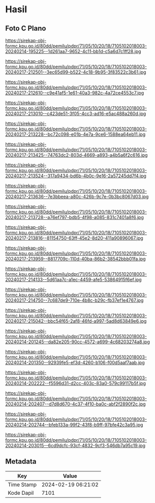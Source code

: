 # Hasil

## Foto C Plano

https://sirekap-obj-formc.kpu.go.id/80dd/pemilu/pdpr/71/05/10/20/18/7105102018003-20240214-195225--1d261aa7-9652-4c11-bb1d-c5a6d7c1ff28.jpg

https://sirekap-obj-formc.kpu.go.id/80dd/pemilu/pdpr/71/05/10/20/18/7105102018003-20240217-212501--3ec65d99-b522-4c18-9b95-3f83522c3b61.jpg

https://sirekap-obj-formc.kpu.go.id/80dd/pemilu/pdpr/71/05/10/20/18/7105102018003-20240217-212610--c9e41af5-1e61-40a3-982c-4a72ce4553c7.jpg

https://sirekap-obj-formc.kpu.go.id/80dd/pemilu/pdpr/71/05/10/20/18/7105102018003-20240217-213010--c423de51-3f05-4cc3-ad16-e5ac488a260d.jpg

https://sirekap-obj-formc.kpu.go.id/80dd/pemilu/pdpr/71/05/10/20/18/7105102018003-20240217-213228--bc72c098-e01b-4e7a-9ce6-1588ea64eb11.jpg

https://sirekap-obj-formc.kpu.go.id/80dd/pemilu/pdpr/71/05/10/20/18/7105102018003-20240217-213425--74763dc2-803d-4669-a893-a4b5a6f2c616.jpg

https://sirekap-obj-formc.kpu.go.id/80dd/pemilu/pdpr/71/05/10/20/18/7105102018003-20240217-213524--317a9434-bd6b-4b0c-9e16-2a57245dd7f4.jpg

https://sirekap-obj-formc.kpu.go.id/80dd/pemilu/pdpr/71/05/10/20/18/7105102018003-20240217-213636--7e3bbeea-a80c-426b-9c7e-0b3bc8067d03.jpg

https://sirekap-obj-formc.kpu.go.id/80dd/pemilu/pdpr/71/05/10/20/18/7105102018003-20240217-213728--a76ef797-bdb5-4f98-a085-831c7401a8f6.jpg

https://sirekap-obj-formc.kpu.go.id/80dd/pemilu/pdpr/71/05/10/20/18/7105102018003-20240217-213816--81154750-63ff-45e2-8d20-411a90896067.jpg

https://sirekap-obj-formc.kpu.go.id/80dd/pemilu/pdpr/71/05/10/20/18/7105102018003-20240217-213959--8817709c-110d-40ba-86b2-38542bbb01fa.jpg

https://sirekap-obj-formc.kpu.go.id/80dd/pemilu/pdpr/71/05/10/20/18/7105102018003-20240217-214133--5d61aa7c-a1ec-4459-afe5-53864915f6ef.jpg

https://sirekap-obj-formc.kpu.go.id/80dd/pemilu/pdpr/71/05/10/20/18/7105102018003-20240217-214750--7c687de9-710e-4b8c-b29c-fb37ef1e4767.jpg

https://sirekap-obj-formc.kpu.go.id/80dd/pemilu/pdpr/71/05/10/20/18/7105102018003-20240217-215042--bbc54f65-2af8-46fd-a997-5ad8d63849e6.jpg

https://sirekap-obj-formc.kpu.go.id/80dd/pemilu/pdpr/71/05/10/20/18/7105102018003-20240214-201245--da82e205-90cc-4572-a699-4c68203274a8.jpg

https://sirekap-obj-formc.kpu.go.id/80dd/pemilu/pdpr/71/05/10/20/18/7105102018003-20240214-201350--92939fe5-ef3d-4260-b106-f00d5aaf7aab.jpg

https://sirekap-obj-formc.kpu.go.id/80dd/pemilu/pdpr/71/05/10/20/18/7105102018003-20240214-202222--f5596d31-d2cc-403c-83a0-579c99117b5f.jpg

https://sirekap-obj-formc.kpu.go.id/80dd/pemilu/pdpr/71/05/10/20/18/7105102018003-20240214-202407--d7d8d670-4c37-4f10-ba0c-abf2f2890f2c.jpg

https://sirekap-obj-formc.kpu.go.id/80dd/pemilu/pdpr/71/05/10/20/18/7105102018003-20240214-202744--bfeb133a-99f2-43f8-b9ff-97bfe42c3a95.jpg

https://sirekap-obj-formc.kpu.go.id/80dd/pemilu/pdpr/71/05/10/20/18/7105102018003-20240214-203015--6cd9dcfc-93cf-4832-9cf3-546db7a95c19.jpg


## Metadata

| Key        | Value               |
| ---------- | ------------------- |
| Time Stamp | 2024-02-19 06:21:02 |
| Kode Dapil | 7101                |



